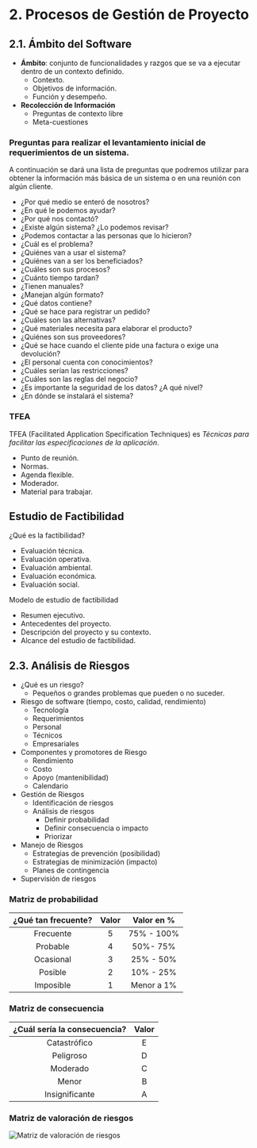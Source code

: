 # 2. Procesos de Gestión de Proyecto 

## 2.1. Ámbito del Software

- **Ámbito**: conjunto de funcionalidades y razgos que se va a ejecutar dentro de 
un contexto definido.
   - Contexto.
   - Objetivos de información.
   - Función y desempeño.
- **Recolección de Información**
   - Preguntas de contexto libre
   - Meta-cuestiones

### Preguntas para realizar el levantamiento inicial de requerimientos de un sistema.

A continuación se dará una lista de preguntas que podremos utilizar para 
obtener la información más básica de un sistema o en una reunión con algún 
cliente.

- ¿Por qué medio se enteró de nosotros?
- ¿En qué le podemos ayudar?
- ¿Por qué nos contactó?
- ¿Existe algún sistema? ¿Lo podemos revisar?
- ¿Podemos contactar a las personas que lo hicieron?
- ¿Cuál es el problema?
- ¿Quiénes van a usar el sistema?
- ¿Quiénes van a ser los beneficiados?
- ¿Cuáles son sus procesos?
- ¿Cuánto tiempo tardan?
- ¿Tienen manuales?
- ¿Manejan algún formato?
- ¿Qué datos contiene?
- ¿Qué se hace para registrar un pedido?
- ¿Cuáles son las alternativas?
- ¿Qué materiales necesita para elaborar el producto?
- ¿Quiénes son sus proveedores?
- ¿Qué se hace cuando el cliente pide una factura o exige una devolución?
- ¿El personal cuenta con conocimientos?
- ¿Cuáles serían las restricciones?
- ¿Cuáles son las reglas del negocio?
- ¿Es importante la seguridad de los datos? ¿A qué nivel?
- ¿En dónde se instalará el sistema?

### TFEA

TFEA (Facilitated Application Specification Techniques) es _Técnicas para 
facilitar las especificaciones de la aplicación_.

- Punto de reunión.
- Normas.
- Agenda flexible.
- Moderador.
- Material para trabajar.

## Estudio de Factibilidad

¿Qué es la factibilidad?

- Evaluación técnica.
- Evaluación operativa.
- Evaluación ambiental.
- Evaluación económica.
- Evaluación social.

Modelo de estudio de factibilidad 

- Resumen ejecutivo.
- Antecedentes del proyecto.
- Descripción del proyecto y su contexto.
- Alcance del estudio de factibilidad.

## 2.3. Análisis de Riesgos

- ¿Qué es un riesgo?
   - Pequeños o grandes problemas que pueden o no suceder.
- Riesgo de software (tiempo, costo, calidad, rendimiento)
   - Tecnología
   - Requerimientos 
   - Personal
   - Técnicos 
   - Empresariales
- Componentes y promotores de Riesgo
   - Rendimiento 
   - Costo 
   - Apoyo (mantenibilidad)
   - Calendario
- Gestión de Riesgos
   - Identificación de riesgos 
   - Análisis de riesgos 
        - Definir probabilidad 
        - Definir consecuencia o impacto 
        - Priorizar
- Manejo de Riesgos 
   - Estrategias de prevención (posibilidad)
   - Estrategias de minimización (impacto)
   - Planes de contingencia
- Supervisión de riesgos

### Matriz de probabilidad 

|¿Qué tan frecuente?|Valor| Valor en %|
|:---:|:---:|:---:|
|Frecuente|5|75% - 100%|
|Probable|4|50%- 75%|
|Ocasional|3|25% - 50%|
|Posible|2|10% - 25%|
|Imposible|1|Menor a 1%|

### Matriz de consecuencia

|¿Cuál sería la consecuencia?|Valor|
|:---:|:---:|
|Catastrófico|E
|Peligroso|D
|Moderado|C
|Menor|B
|Insignificante|A

### Matriz de valoración de riesgos 

![Matriz de valoración de riesgos][imagen-matriz-valoracion-riesgos]


[imagen-matriz-valoracion-riesgos]: img/matriz-riesgos.png
